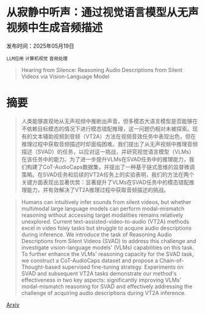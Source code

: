 # 从寂静中听声：通过视觉语言模型从无声视频中生成音频描述

发布时间：2025年05月19日

`LLM应用` `计算机视觉` `音频处理`

> Hearing from Silence: Reasoning Audio Descriptions from Silent Videos via Vision-Language Model

# 摘要

> 人类能够直观地从无声视频中推断出声音，但多模态大语言模型是否能够在不依赖目标模态的情况下进行模态错配推理，这一问题仍相对未被探索。现有的文本辅助视频到音频（VT2A）方法在视频音效任务中表现出色，但在推理过程中获取音频描述时却面临困难。我们提出了从无声视频中推理音频描述（SVAD）的任务，以应对这一挑战，并研究视觉语言模型（VLMs）在该任务中的能力。为了进一步提升VLMs在SVAD任务中的推理能力，我们构建了CoT-AudioCaps数据集，并提出了一种基于链式思维的监督微调策略。在SVAD任务和后续的VT2A任务上的实验表明，我们的方法在两个关键方面表现出显著优势：显著提升了VLMs在SVAD任务中的模态错配推理能力，并有效解决了VT2A推理过程中获取音频描述的挑战。

> Humans can intuitively infer sounds from silent videos, but whether multimodal large language models can perform modal-mismatch reasoning without accessing target modalities remains relatively unexplored. Current text-assisted-video-to-audio (VT2A) methods excel in video foley tasks but struggle to acquire audio descriptions during inference. We introduce the task of Reasoning Audio Descriptions from Silent Videos (SVAD) to address this challenge and investigate vision-language models' (VLMs) capabilities on this task. To further enhance the VLMs' reasoning capacity for the SVAD task, we construct a CoT-AudioCaps dataset and propose a Chain-of-Thought-based supervised fine-tuning strategy. Experiments on SVAD and subsequent VT2A tasks demonstrate our method's effectiveness in two key aspects: significantly improving VLMs' modal-mismatch reasoning for SVAD and effectively addressing the challenge of acquiring audio descriptions during VT2A inference.

[Arxiv](https://arxiv.org/abs/2505.13062)